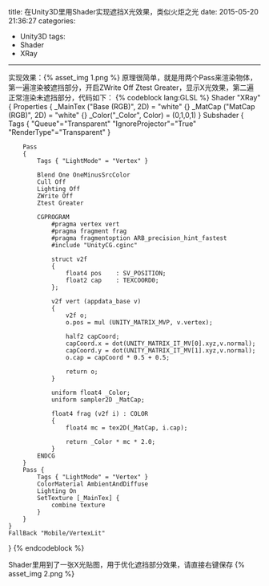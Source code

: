 title: 在Unity3D里用Shader实现遮挡X光效果，类似火炬之光
date: 2015-05-20 21:36:27
categories:
- Unity3D
tags:
- Shader
- XRay
---

实现效果：{% asset_img 1.png %}
原理很简单，就是用两个Pass来渲染物体，第一遍渲染被遮挡部分，开启ZWrite Off Ztest Greater，显示X光效果，第二遍正常渲染未遮挡部分，代码如下：
{% codeblock lang:GLSL %}
Shader "XRay"
{
    Properties
    {
        _MainTex ("Base (RGB)", 2D) = "white" {}
        _MatCap ("MatCap (RGB)", 2D) = "white" {}
        _Color("_Color", Color) = (0,1,0,1)
    }
    Subshader
    {
        Tags { "Queue"="Transparent" "IgnoreProjector"="True" "RenderType"="Transparent" }
 
        Pass
        {
            Tags { "LightMode" = "Vertex" }
 
            Blend One OneMinusSrcColor
            Cull Off
            Lighting Off
            ZWrite Off
            Ztest Greater
 
            CGPROGRAM
                #pragma vertex vert
                #pragma fragment frag
                #pragma fragmentoption ARB_precision_hint_fastest
                #include "UnityCG.cginc"
 
                struct v2f
                {
                    float4 pos    : SV_POSITION;
                    float2 cap    : TEXCOORD0;
                };
 
                v2f vert (appdata_base v)
                {
                    v2f o;
                    o.pos = mul (UNITY_MATRIX_MVP, v.vertex);
 
                    half2 capCoord;
                    capCoord.x = dot(UNITY_MATRIX_IT_MV[0].xyz,v.normal);
                    capCoord.y = dot(UNITY_MATRIX_IT_MV[1].xyz,v.normal);
                    o.cap = capCoord * 0.5 + 0.5;
 
                    return o;
                }
 
                uniform float4 _Color;
                uniform sampler2D _MatCap;
 
                float4 frag (v2f i) : COLOR
                {
                    float4 mc = tex2D(_MatCap, i.cap);
 
                    return _Color * mc * 2.0;
                }
            ENDCG
        }
        Pass {
            Tags { "LightMode" = "Vertex" }
            ColorMaterial AmbientAndDiffuse
            Lighting On
            SetTexture [_MainTex] {
                combine texture
            } 
        }
    }
    FallBack "Mobile/VertexLit"
}
{% endcodeblock %}

Shader里用到了一张X光贴图，用于优化遮挡部分效果，请直接右键保存
{% asset_img 2.png %}